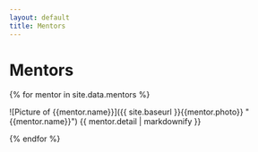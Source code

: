 ```yaml
---
layout: default
title: Mentors
---
```


# Mentors

{% for mentor in site.data.mentors %}

![Picture of {{mentor.name}}]({{ site.baseurl }}{{mentor.photo}} "{{mentor.name}}")
{{ mentor.detail | markdownify }}
  
{% endfor %}
